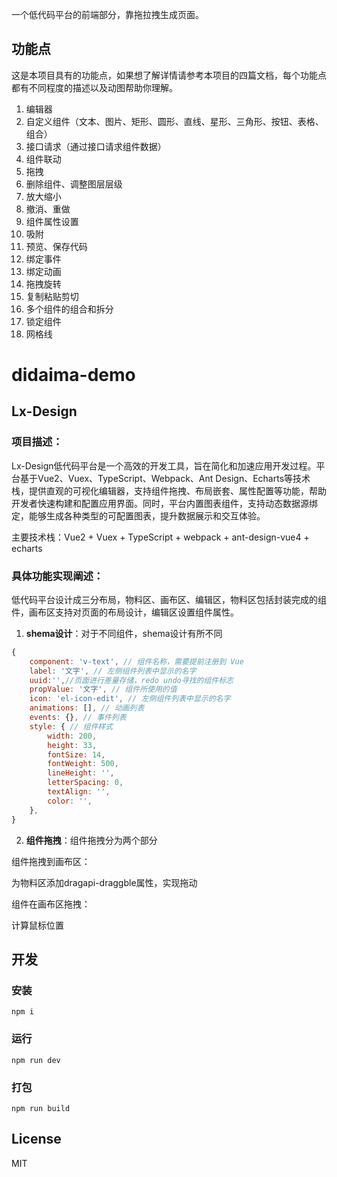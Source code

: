 一个低代码平台的前端部分，靠拖拉拽生成页面。
## 功能点
这是本项目具有的功能点，如果想了解详情请参考本项目的四篇文档，每个功能点都有不同程度的描述以及动图帮助你理解。
1. 编辑器
1. 自定义组件（文本、图片、矩形、圆形、直线、星形、三角形、按钮、表格、组合）
1. 接口请求（通过接口请求组件数据）
1. 组件联动
1. 拖拽
1. 删除组件、调整图层层级
1. 放大缩小
1. 撤消、重做
1. 组件属性设置
1. 吸附
1. 预览、保存代码
1. 绑定事件
1. 绑定动画
1. 拖拽旋转
1. 复制粘贴剪切
1. 多个组件的组合和拆分
1. 锁定组件
1. 网格线

# didaima-demo

## Lx-Design

### 项目描述：

Lx-Design低代码平台是一个高效的开发工具，旨在简化和加速应用开发过程。平台基于Vue2、Vuex、TypeScript、Webpack、Ant Design、Echarts等技术栈，提供直观的可视化编辑器，支持组件拖拽、布局嵌套、属性配置等功能，帮助开发者快速构建和配置应用界面。同时，平台内置图表组件，支持动态数据源绑定，能够生成各种类型的可配置图表，提升数据展示和交互体验。

主要技术栈：Vue2 + Vuex + TypeScript + webpack + ant-design-vue4 + echarts 

### 具体功能实现阐述：
低代码平台设计成三分布局，物料区、画布区、编辑区，物料区包括封装完成的组件，画布区支持对页面的布局设计，编辑区设置组件属性。

1. **shema设计**：对于不同组件，shema设计有所不同
```javascript
{
    component: 'v-text', // 组件名称，需要提前注册到 Vue
    label: '文字', // 左侧组件列表中显示的名字
    uuid:'',//页面进行差量存储，redo undo寻找的组件标志
    propValue: '文字', // 组件所使用的值
    icon: 'el-icon-edit', // 左侧组件列表中显示的名字
    animations: [], // 动画列表
    events: {}, // 事件列表
    style: { // 组件样式
        width: 200,
        height: 33,
        fontSize: 14,
        fontWeight: 500,
        lineHeight: '',
        letterSpacing: 0,
        textAlign: '',
        color: '',
    },
}
```

2. **组件拖拽**：组件拖拽分为两个部分

组件拖拽到画布区：

为物料区添加dragapi-draggble属性，实现拖动

组件在画布区拖拽：

计算鼠标位置



## 开发
### 安装
```
npm i
```
### 运行
```
npm run dev
```
### 打包
```
npm run build
```

## License
MIT


